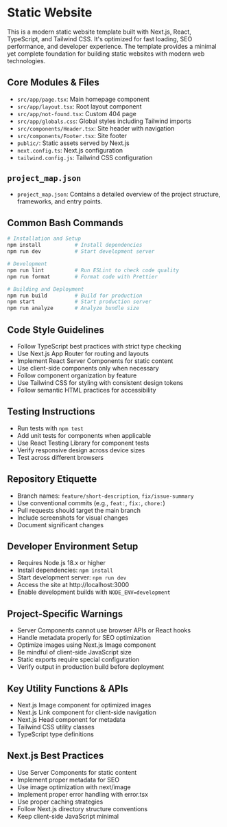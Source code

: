 # Static Website

This is a modern static website template built with Next.js, React, TypeScript, and Tailwind CSS. It's optimized for fast loading, SEO performance, and developer experience. The template provides a minimal yet complete foundation for building static websites with modern web technologies.

## Core Modules & Files

- `src/app/page.tsx`: Main homepage component
- `src/app/layout.tsx`: Root layout component
- `src/app/not-found.tsx`: Custom 404 page
- `src/app/globals.css`: Global styles including Tailwind imports
- `src/components/Header.tsx`: Site header with navigation
- `src/components/Footer.tsx`: Site footer
- `public/`: Static assets served by Next.js
- `next.config.ts`: Next.js configuration
- `tailwind.config.js`: Tailwind CSS configuration

## `project_map.json`

- `project_map.json`: Contains a detailed overview of the project structure, frameworks, and entry points.

## Common Bash Commands

```bash
# Installation and Setup
npm install           # Install dependencies
npm run dev           # Start development server

# Development
npm run lint          # Run ESLint to check code quality
npm run format        # Format code with Prettier

# Building and Deployment
npm run build         # Build for production
npm start             # Start production server
npm run analyze       # Analyze bundle size
```

## Code Style Guidelines

- Follow TypeScript best practices with strict type checking
- Use Next.js App Router for routing and layouts
- Implement React Server Components for static content
- Use client-side components only when necessary
- Follow component organization by feature
- Use Tailwind CSS for styling with consistent design tokens
- Follow semantic HTML practices for accessibility

## Testing Instructions

- Run tests with `npm test`
- Add unit tests for components when applicable
- Use React Testing Library for component tests
- Verify responsive design across device sizes
- Test across different browsers

## Repository Etiquette

- Branch names: `feature/short-description`, `fix/issue-summary`
- Use conventional commits (e.g., `feat:`, `fix:`, `chore:`)
- Pull requests should target the main branch
- Include screenshots for visual changes
- Document significant changes

## Developer Environment Setup

- Requires Node.js 18.x or higher
- Install dependencies: `npm install`
- Start development server: `npm run dev`
- Access the site at http://localhost:3000
- Enable development builds with `NODE_ENV=development`

## Project-Specific Warnings

- Server Components cannot use browser APIs or React hooks
- Handle metadata properly for SEO optimization
- Optimize images using Next.js Image component
- Be mindful of client-side JavaScript size
- Static exports require special configuration
- Verify output in production build before deployment

## Key Utility Functions & APIs

- Next.js Image component for optimized images
- Next.js Link component for client-side navigation
- Next.js Head component for metadata
- Tailwind CSS utility classes
- TypeScript type definitions

## Next.js Best Practices

- Use Server Components for static content
- Implement proper metadata for SEO
- Use image optimization with next/image
- Implement proper error handling with error.tsx
- Use proper caching strategies
- Follow Next.js directory structure conventions
- Keep client-side JavaScript minimal
